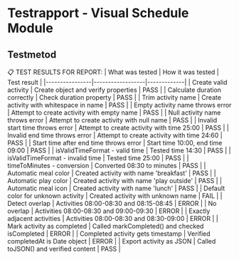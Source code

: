 # Testrapport - Visual Schedule Module

## Testmetod
📋 TEST RESULTS FOR REPORT:
| What was tested | How it was tested | Test result |
|----------------|------------------|-------------|
| Create valid activity | Create object and verify properties | PASS |
| Calculate duration correctly | Check duration property | PASS |
| Trim activity name | Create activity with whitespace in name | PASS |
| Empty activity name throws error | Attempt to create activity with empty name | PASS |
| Null activity name throws error | Attempt to create activity with null name | PASS |
| Invalid start time throws error | Attempt to create activity with time 25:00 | PASS |
| Invalid end time throws error | Attempt to create activity with time 24:60 | PASS |
| Start time after end time throws error | Start time 10:00, end time 09:00 | PASS |
| isValidTimeFormat - valid time | Tested time 14:30 | PASS |
| isValidTimeFormat - invalid time | Tested time 25:00 | PASS |
| timeToMinutes - conversion | Converted 08:30 to minutes | PASS |
| Automatic meal color | Created activity with name 'breakfast' | PASS |
| Automatic play color | Created activity with name 'play outside' | PASS |
| Automatic meal icon | Created activity with name 'lunch' | PASS |
| Default color for unknown activity | Created activity with unknown name | FAIL |
| Detect overlap | Activities 08:00-08:30 and 08:15-08:45 | ERROR |
| No overlap | Activities 08:00-08:30 and 09:00-09:30 | ERROR |
| Exactly adjacent activities | Activities 08:00-08:30 and 08:30-09:00 | ERROR |
| Mark activity as completed | Called markCompleted() and checked isCompleted | ERROR |
| Completed activity gets timestamp | Verified completedAt is Date object | ERROR |
| Export activity as JSON | Called toJSON() and verified content | PASS |